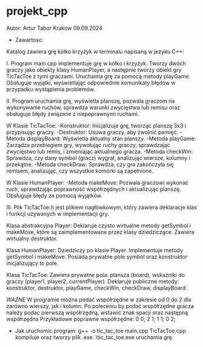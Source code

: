 # projekt_cpp


Autor: Artur Tabor                                                                         Krakow 09.09.2024


* Zawartosc:


Katalog zawiera grę kółko krzyżyk w terminalu napisaną w jezyku C++:

I.  Program main.cpp implementuje grę w kółko i krzyżyk. Tworzy dwóch graczy jako obiekty
klasy HumanPlayer, a następnie tworzy obiekt gry TicTacToe z tymi graczami. Uruchamia grę 
za pomocą metody playGame. Obsługuje wyjątki, wyświetlając odpowiednie komunikaty błędów 
w przypadku wystąpienia problemów.

II. Program uruchamia grę, wyświetla planszę, pozwala graczom na wykonywanie ruchów, 
sprawdza warunki zwycięstwa lub remisu oraz obsługuje błędy związane z niepoprawnymi ruchami.

W Klasie TicTacToe:
-Konstruktor: Inicjalizuje grę, tworząc planszę 3x3 i przypisując graczy.
-Destruktor: Usuwa graczy, aby zwolnić pamięć.
-Metoda displayBoard: Wyświetla aktualny stan planszy.
-Metoda playGame: Zarządza przebiegiem gry, wywołując ruchy graczy, sprawdzając zwycięstwo
lub remis, i zmieniając aktualnego gracza.
-Metoda checkWin: Sprawdza, czy dany symbol (gracz) wygrał, analizując wiersze, kolumny i przekątne.
-Metoda checkDraw: Sprawdza, czy gra zakończyła się remisem, analizując, czy wszystkie komórki 
są zapełnione.

W Klasie HumanPlayer:
-Metoda makeMove: Pozwala graczowi wykonać ruch, sprawdzając poprawność współrzędnych i aktualizując
planszę. Obsługuje błędy za pomocą wyjątków.

III. Plik TicTacToe.h jest plikiem nagłówkowym, który zawiera deklaracje klas i funkcji
używanych w implementacji gry.

Klasa abstrakcyjna Player:
Deklaruje czysto wirtualne metody getSymbol i makeMove, które są zaimplementowane przez klasy dziedziczące.
Zawiera wirtualny destruktor.

Klasa HumanPlayer:
Dziedziczy po klasie Player.
Implementuje metody getSymbol i makeMove.
Posiada prywatne pole symbol oraz konstruktor inicjalizujący to pole.

Klasa TicTacToe:
Zawiera prywatne pola: plansza (board), wskaźniki do graczy (player1, player2, currentPlayer).
Deklaruje publiczne metody: konstruktor, destruktor, playGame, checkWin, checkDraw, displayBoard.

*WAŻNE*
W programie można podać współrzędne w zakresie od 0 do 2 dla zarówno wierszy, jak i kolumn. 
Po poleceniu by podać współrzędne gracza należy podac pierwszą współrzędną, wstawić znak spacji oraz następną
współrzędna 
Przykładowe poprawne współrzędne: 0 0; 2 1; 1 1; 0 2;



* Jak uruchomic program:
g++ -o tic_tac_toe main.cpp TicTacToe.cpp    kompiluje oraz tworzy plik .exe
.\tic_tac_toe.exe                            uruchamia grę

 
